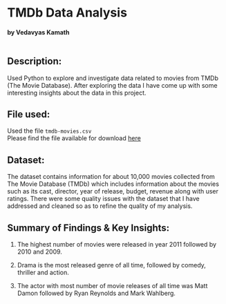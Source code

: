 # TMDb Data Analysis
#### by Vedavyas Kamath  <br><br>


## Description:
Used Python to explore and investigate data related to movies from TMDb (The Movie Database). After exploring the data I have come up with some interesting insights about the data in this project.


## File used:
Used the file `tmdb-movies.csv` <br>
Please find the file available for download
[here](https://drive.google.com/file/d/1355R1ZQuB253hs_YbZo-okYinx-JkiRR/view?usp=sharing)

## Dataset:
The dataset contains information for about 10,000 movies collected from The Movie Database (TMDb) which includes information about the movies such as its cast, director, year of release, budget, revenue along with user ratings. There were some quality issues with the dataset that I have addressed and cleaned so as to refine the quality of my analysis.


## Summary of Findings & Key Insights:

1. The highest number of movies were released in year 2011 followed by 2010 and 2009.

2. Drama is the most released genre of all time, followed by comedy, thriller and action.

3. The actor with most number of movie releases of all time was Matt Damon followed by Ryan Reynolds and Mark Wahlberg.
